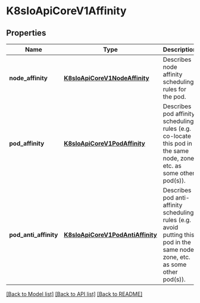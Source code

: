 # K8sIoApiCoreV1Affinity

## Properties
Name | Type | Description | Notes
------------ | ------------- | ------------- | -------------
**node_affinity** | [**K8sIoApiCoreV1NodeAffinity**](K8sIoApiCoreV1NodeAffinity.md) | Describes node affinity scheduling rules for the pod. | [optional] 
**pod_affinity** | [**K8sIoApiCoreV1PodAffinity**](K8sIoApiCoreV1PodAffinity.md) | Describes pod affinity scheduling rules (e.g. co-locate this pod in the same node, zone, etc. as some other pod(s)). | [optional] 
**pod_anti_affinity** | [**K8sIoApiCoreV1PodAntiAffinity**](K8sIoApiCoreV1PodAntiAffinity.md) | Describes pod anti-affinity scheduling rules (e.g. avoid putting this pod in the same node, zone, etc. as some other pod(s)). | [optional] 

[[Back to Model list]](../README.md#documentation-for-models) [[Back to API list]](../README.md#documentation-for-api-endpoints) [[Back to README]](../README.md)


